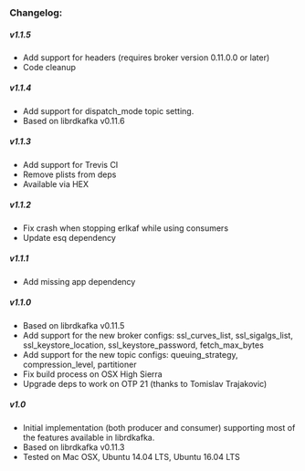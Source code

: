 ### Changelog:

##### v1.1.5

- Add support for headers (requires broker version 0.11.0.0 or later)
- Code cleanup

##### v1.1.4

- Add support for dispatch_mode topic setting.
- Based on librdkafka v0.11.6

##### v1.1.3

- Add support for Trevis CI
- Remove plists from deps
- Available via HEX

##### v1.1.2

- Fix crash when stopping erlkaf while using consumers
- Update esq dependency

##### v1.1.1

- Add missing app dependency

##### v1.1.0

- Based on librdkafka v0.11.5
- Add support for the new broker configs: ssl_curves_list, ssl_sigalgs_list, ssl_keystore_location, ssl_keystore_password, fetch_max_bytes
- Add support for the new topic configs: queuing_strategy, compression_level, partitioner
- Fix build process on OSX High Sierra
- Upgrade deps to work on OTP 21 (thanks to Tomislav Trajakovic)

##### v1.0

- Initial implementation (both producer and consumer) supporting most of the features available in librdkafka.
- Based on librdkafka v0.11.3
- Tested on Mac OSX, Ubuntu 14.04 LTS, Ubuntu 16.04 LTS
